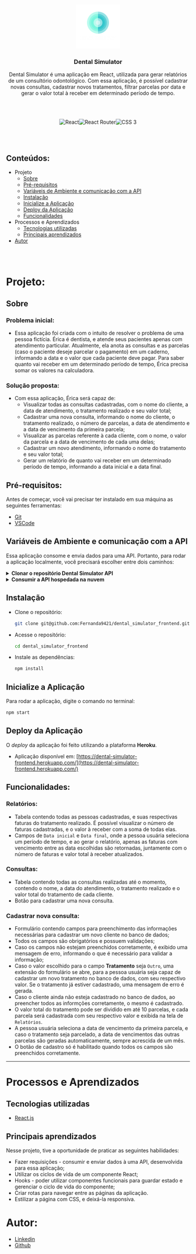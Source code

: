 <br />
<div align="center">
  <img src="src/assets/logo.png" alt="Logo" width="120" height="120">

  <h3 align="center">Dental Simulator</h3>
  <p align="center">
    Dental Simulator é uma aplicação em React, utilizada para gerar relatórios de um consultório odontológico. Com essa aplicação, é possível cadastrar novas consultas, cadastrar novos tratamentos, filtrar parcelas por data e gerar o valor total à receber em determinado período de tempo.
  </p>
  <br />
  <br />
    <p><img src="https://img.shields.io/badge/react-%2320232a.svg?style=for-the-badge&logo=react&logoColor=%2361DAFB" alt="React"><img src="https://img.shields.io/badge/React_Router-CA4245?style=for-the-badge&logo=react-router&logoColor=white" alt="React Router"><img src="https://img.shields.io/badge/CSS3-1572B6?style=for-the-badge&logo=css3&logoColor=white" alt="CSS 3"></p>
</div>
<br />
<br />

## Conteúdos:

- Projeto
  - [Sobre](#sobre)
  - [Pré-requisitos](#pré-requisitos)
  - [Variáveis de Ambiente e comunicação com a API](#variáveis-de-ambiente-e-comunicação-com-a-api)
  - [Instalação](#instalação)
  - [Inicialize a Aplicação](#inicialize-a-aplicação)
  - [Deploy da Aplicação](#deploy-da-aplicação)
  - [Funcionalidades](#funcionalidades)
- Processos e Aprendizados
  - [Tecnologias utilizadas](#tecnologias-utilizadas)
  - [Principais aprendizados](#principais-aprendizados)
- [Autor](#autor)

<br />
<br />

# Projeto:

## Sobre

### Problema inicial:
  - Essa aplicação foi criada com o intuito de resolver o problema de uma pessoa fictícia.
  Érica é dentista, e atende seus pacientes apenas com atendimento particular.
  Atualmente, ela anota as consultas e as parcelas (caso o paciente deseje parcelar o pagamento) em um caderno, informando a data e o valor que cada paciente deve pagar.
  Para saber quanto vai receber em um determinado período de tempo, Érica precisa somar os valores na calculadora.

### Solução proposta:
  - Com essa aplicação, Érica será capaz de:
    - Visualizar todas as consultas cadastradas, com o nome do cliente, a data de atendimento, o tratamento realizado e seu valor total;
    - Cadastrar uma nova consulta, informando o nome do cliente, o tratamento realizado, o número de parcelas, a data de atendimento e a data de vencimento da primeira parcela;
    - Visualizar as parcelas referente à cada cliente, com o nome, o valor da parcela e a data de vencimento de cada uma delas;
    - Cadastrar um novo atendimento, informando o nome do tratamento e seu valor total;
    - Gerar um relatório de quanto vai receber em um determinado período de tempo, informando a data inicial e a data final.

## Pré-requisitos:
Antes de começar, você vai precisar ter instalado em sua máquina as seguintes ferramentas:
- [Git](https://git-scm.com)
- [VSCode](https://code.visualstudio.com/)

## Variáveis de Ambiente e comunicação com a API
Essa aplicação consome e envia dados para uma API. Portanto, para rodar a aplicação localmente, você precisará escolher entre dois caminhos:

<details>
  <summary><strong>Clonar o repositório Dental Simulator API</strong></summary><br />

  - Acesse [esse repositório](https://github.com/Fernanda9421/dental_simulator_backend) e siga o passo a passo descrito no README;
  - Configure as variáveis de ambiente:
    - Na raiz do projeto, crie uma arquivo nomeado como `.env`
    - Dentro dele, insira as seguintes informações:
    ```
    REACT_APP_BACKEND_BASE_URL=http://localhost
    REACT_APP_BACKEND_PORT=3001
    ```
  - Siga para a seção [Instalação](#instalação)

  **Observação: as duas aplicações devem estar rodando para que tudo funcione corretamente.**
</details>

<details>
  <summary><strong>Consumir a API hospedada na nuvem</strong></summary><br />

  - Configure as variáveis de ambiente:
    - Na raiz do projeto, crie uma arquivo nomeado como `.env`
    - Dentro dele, insira as seguintes informações:
    ```
    REACT_APP_BACKEND_BASE_URL=https://dental-simulator-backend.herokuapp.com
    REACT_APP_BACKEND_PORT=443
    ```
  - Siga para a seção [Instalação](#instalação)
</details>

## Instalação
- Clone o repositório:
  ```bash
  git clone git@github.com:Fernanda9421/dental_simulator_frontend.git
  ```
- Acesse o repositório:
  ```bash
  cd dental_simulator_frontend
  ```
- Instale as dependências:
  ```bash
  npm install
  ```

## Inicialize a Aplicação
  Para rodar a aplicação, digite o comando no terminal:
  ```bash
  npm start
  ```

## Deploy da Aplicação
O *deploy* da aplicação foi feito utilizando a plataforma **Heroku**.

- Aplicação disponível em:
[https://dental-simulator-frontend.herokuapp.com/](https://dental-simulator-frontend.herokuapp.com/)

## Funcionalidades:

### Relatórios:
- Tabela contendo todas as pessoas cadastradas, e suas respectivas faturas do tratamento realizado.
É possível visualizar o número de faturas cadastradas, e o valor à receber com a soma de todas elas.
- Campos de `Data inicial` e `Data final`, onde a pessoa usuária seleciona um período de tempo, e ao gerar o relatório, apenas as faturas com vencimento entre as data escolhidas são retornadas, juntamente com o número de faturas e valor total à receber atualizados.

### Consultas:
- Tabela contendo todas as consultas realizadas até o momento, contendo o nome, a data do atendimento, o tratamento realizado e o valor total do tratamento de cada cliente.
- Botão para cadastrar uma nova consulta.

### Cadastrar nova consulta:
- Formulário contendo campos para preenchimento das informações necessárias para cadastrar um novo cliente no banco de dados;
- Todos os campos são obrigatórios e possuem validações;
- Caso os campos não estejam preenchidos corretamente, é exibido uma mensagem de erro, informando o que é necessário para validar a informação;
- Caso o valor escolhido para o campo **Tratamento** seja `Outro`, uma extensão do formulário se abre, para a pessoa usuária seja capaz de cadastrar um novo tratamento no banco de dados, com seu respectivo valor. Se o tratamento já estiver cadastrado, uma mensagem de erro é gerada.
- Caso o cliente ainda não esteja cadastrado no banco de dados, ao preencher todos as informções corretamente, o mesmo é cadastrado.
- O valor total do tratamento pode ser dividido em até 10 parcelas, e cada parcela será cadastrada com seu respectivo valor e exibida na tela de `Relatórios`.
- A pessoa usuária seleciona a data de vencimento da primeira parcela, e caso o tratamento seja parcelado, a data de vencimentos das outras parcelas são geradas automaticamente, sempre acrescida de um mês.
- O botão de cadastro só é habilitado quando todos os campos são preenchidos corretamente.

---

# Processos e Aprendizados

## Tecnologias utilizadas
- [React.js](https://reactjs.org/docs/getting-started.html)

## Principais aprendizados
Nesse projeto, tive a oportunidade de praticar as seguintes habilidades:
- Fazer requisições - consumir e enviar dados à uma API, desenvolvida para essa aplicação;
- Utilizar os ciclos de vida de um componente React;
- Hooks - poder utilizar componentes funcionais para guardar estado e gerenciar o ciclo de vida do componente;
- Criar rotas para navegar entre as páginas da aplicação.
- Estilizar a página com CSS, e deixá-la responsiva.

# Autor:
- [Linkedin](https://www.linkedin.com/in/fernandaacarvalho/)
- [Github](https://github.com/Fernanda9421)